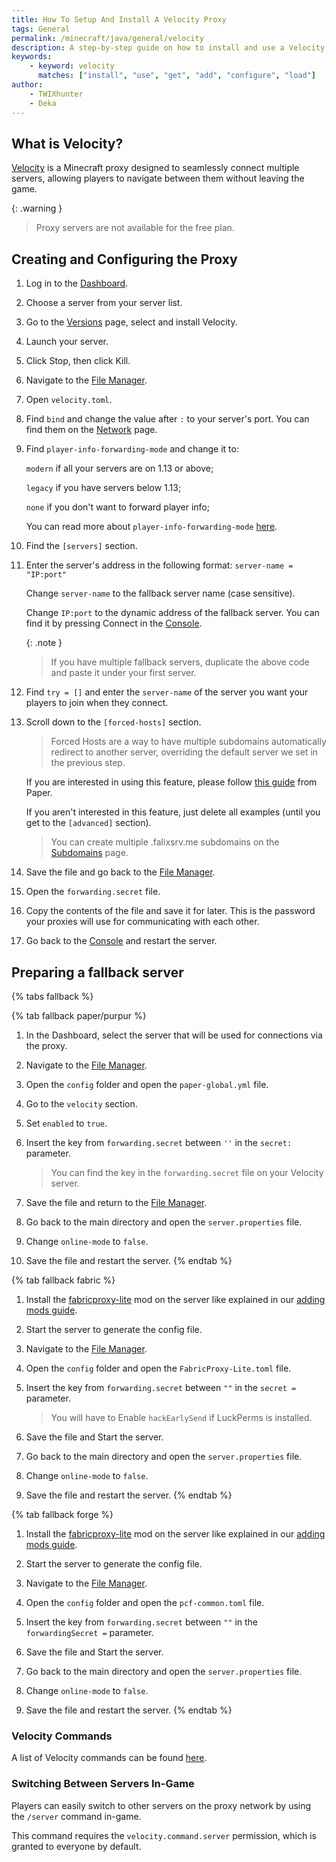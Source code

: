 ```yaml
---
title: How To Setup And Install A Velocity Proxy
tags: General
permalink: /minecraft/java/general/velocity
description: A step-by-step guide on how to install and use a Velocity proxy server.
keywords:
    - keyword: velocity
      matches: ["install", "use", "get", "add", "configure", "load"]
author:
    - TWIXhunter
    - Deka
---
```


## What is Velocity?
[Velocity](https://papermc.io/software/velocity) is a Minecraft proxy designed to seamlessly connect multiple servers, allowing players to navigate between them without leaving the game.  

{: .warning }
> Proxy servers are not available for the free plan.

## Creating and Configuring the Proxy

1. Log in to the [Dashboard](https://client.falixnodes.net/).

2. Choose a server from your server list.

3. Go to the [Versions](https://client.falixnodes.net/server/versions) page, select and install Velocity.

4. Launch your server.

5. Click Stop, then click Kill.

6. Navigate to the [File Manager](https://client.falixnodes.net/server/filemanager).

7. Open `velocity.toml`.

8. Find `bind` and change the value after `:` to your server's port. You can find them on the [Network](https://client.falixnodes.net/server/network) page.

9. Find `player-info-forwarding-mode` and change it to:

    `modern` if all your servers are on 1.13 or above;
	
    `legacy` if you have servers below 1.13;
	
    `none`  if you don't want to forward player info;
	
    You can read more about `player-info-forwarding-mode` [here](https://docs.papermc.io/velocity/player-information-forwarding).

10. Find the `[servers]` section.

11. Enter the server's address in the following format: `server-name = "IP:port"`

    Change `server-name` to the fallback server name (case sensitive).
	
    Change `IP:port` to the dynamic address of the fallback server. You can find it by pressing Connect in the [Console](https://client.falixnodes.net/server/console).

    {: .note }
    > If you have multiple fallback servers, duplicate the above code and paste it under your first server.

12. Find `try = []` and enter the `server-name` of the server you want your players to join when they connect.

13. Scroll down to the `[forced-hosts]` section.

    > Forced Hosts are a way to have multiple subdomains automatically redirect to another server, overriding the default server we set in the previous step.

    If you are interested in using this feature, please follow [this guide](https://docs.papermc.io/velocity/configuration#forced-hosts-section) from Paper.

    If you aren't interested in this feature, just delete all examples (until you get to the `[advanced]` section).

    > You can create multiple .falixsrv.me subdomains on the [Subdomains](https://client.falixnodes.net/server/subdomains) page.

14. Save the file and go back to the [File Manager](https://client.falixnodes.net/server/filemanager).

15. Open the `forwarding.secret` file.

16. Copy the contents of the file and save it for later. This is the password your proxies will use for communicating with each other.

17. Go back to the [Console](https://client.falixnodes.net/server/console) and restart the server.

## Preparing a fallback server
{% tabs fallback %}

{% tab fallback paper/purpur %}

1. In the Dashboard, select the server that will be used for connections via the proxy.

2. Navigate to the [File Manager](https://client.falixnodes.net/server/filemanager).

3. Open the `config` folder and open the `paper-global.yml` file.

4. Go to the `velocity` section.

5. Set `enabled` to `true`.

6. Insert the key from `forwarding.secret` between `''` in the `secret:` parameter.

    > You can find the key in the `forwarding.secret` file on your Velocity server.

7. Save the file and return to the [File Manager](https://client.falixnodes.net/server/filemanager).

8. Go back to the main directory and open the `server.properties` file.

9. Change `online-mode` to `false`.

10. Save the file and restart the server.
{% endtab %}

{% tab fallback fabric %}

1. Install the [fabricproxy-lite](https://modrinth.com/mod/fabricproxy-lite) mod on the server like explained in our [adding mods guide](https://kb.falixnodes.net/minecraft/modifications/general/adding-mods).

2. Start the server to generate the config file.

3. Navigate to the [File Manager](https://client.falixnodes.net/server/filemanager).

4. Open the `config` folder and open the `FabricProxy-Lite.toml` file.

5. Insert the key from `forwarding.secret` between `""` in the `secret =` parameter.

    > You will have to Enable `hackEarlySend` if LuckPerms is installed.

6. Save the file and Start the server.

7. Go back to the main directory and open the `server.properties` file.

8. Change `online-mode` to `false`.

9. Save the file and restart the server.
{% endtab %}

{% tab fallback forge %}

1. Install the [fabricproxy-lite](https://modrinth.com/mod/proxy-compatible-forge?version=1.21.4&loader=forge) mod on the server like explained in our [adding mods guide](https://kb.falixnodes.net/minecraft/modifications/general/adding-mods).

2. Start the server to generate the config file.

3. Navigate to the [File Manager](https://client.falixnodes.net/server/filemanager).

4. Open the `config` folder and open the `pcf-common.toml` file.

5. Insert the key from `forwarding.secret` between `""` in the `forwardingSecret =` parameter.

6. Save the file and Start the server.

7. Go back to the main directory and open the `server.properties` file.

8. Change `online-mode` to `false`.

9. Save the file and restart the server.
{% endtab %}

### Velocity Commands

A list of Velocity commands can be found [here](https://docs.papermc.io/velocity/built-in-commands).

### Switching Between Servers In-Game
Players can easily switch to other servers on the proxy network by using the `/server` command in-game.

This command requires the `velocity.command.server` permission, which is granted to everyone by default.
